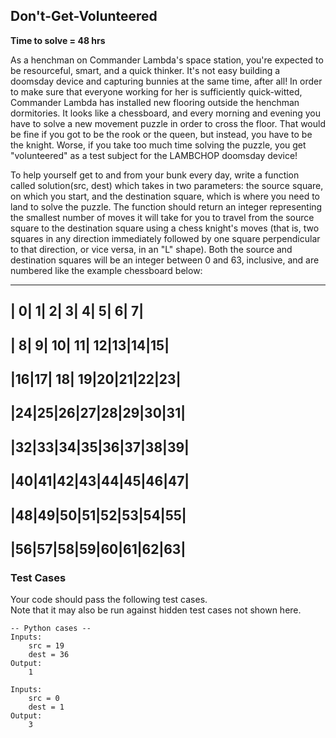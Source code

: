 ## Don't-Get-Volunteered

**Time to solve = 48 hrs**

As a henchman on Commander Lambda's space station, you're expected to be resourceful, smart, and a quick thinker. It's not easy building a doomsday device and capturing bunnies at the same time, after all! In order to make sure that everyone working for her is sufficiently quick-witted, Commander Lambda has installed new flooring outside the henchman dormitories. It looks like a chessboard, and every morning and evening you have to solve a new movement puzzle in order to cross the floor. That would be fine if you got to be the rook or the queen, but instead, you have to be the knight. Worse, if you take too much time solving the puzzle, you get "volunteered" as a test subject for the LAMBCHOP doomsday device!

To help yourself get to and from your bunk every day, write a function called solution(src, dest) which takes in two parameters: the source square, on which you start, and the destination square, which is where you need to land to solve the puzzle.  The function should return an integer representing the smallest number of moves it will take for you to travel from the source square to the destination square using a chess knight's moves (that is, two squares in any direction immediately followed by one square perpendicular to that direction, or vice versa, in an "L" shape).  Both the source and destination squares will be an integer between 0 and 63, inclusive, and are numbered like the example chessboard below:

----------------------------------
| 0|  1|   2|  3|  4|  5|  6| 7|
----------------------------------
| 8|  9| 10| 11| 12|13|14|15|
----------------------------------
|16|17| 18| 19|20|21|22|23|
----------------------------------
|24|25|26|27|28|29|30|31|
----------------------------------
|32|33|34|35|36|37|38|39|
----------------------------------
|40|41|42|43|44|45|46|47|
----------------------------------
|48|49|50|51|52|53|54|55|
----------------------------------
|56|57|58|59|60|61|62|63|
----------------------------------

### Test Cases
Your code should pass the following test cases.  
Note that it may also be run against hidden test cases not shown here.

	-- Python cases --
	Inputs:
		src = 19
		dest = 36
	Output:
		1
	
	Inputs:
		src = 0
		dest = 1
	Output:
		3

